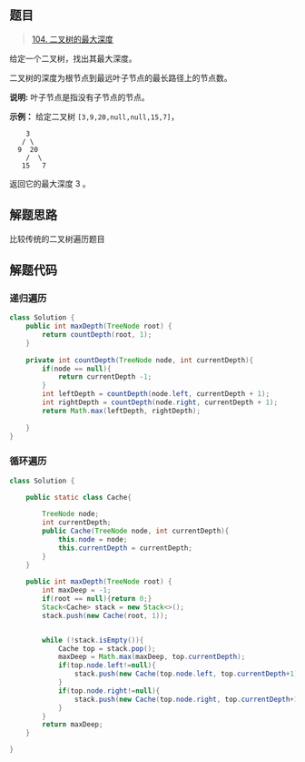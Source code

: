## 题目

> [104. 二叉树的最大深度](https://leetcode-cn.com/problems/maximum-depth-of-binary-tree/)

给定一个二叉树，找出其最大深度。

二叉树的深度为根节点到最远叶子节点的最长路径上的节点数。

**说明:** 叶子节点是指没有子节点的节点。

**示例：**
给定二叉树 `[3,9,20,null,null,15,7]`，

```text
    3
   / \
  9  20
    /  \
   15   7
```

返回它的最大深度 3 。
## 解题思路

比较传统的二叉树遍历题目

## 解题代码

### 递归遍历

```java
class Solution {
    public int maxDepth(TreeNode root) {
        return countDepth(root, 1);
    }
    
    private int countDepth(TreeNode node, int currentDepth){
        if(node == null){
            return currentDepth -1;
        }
        int leftDepth = countDepth(node.left, currentDepth + 1);
        int rightDepth = countDepth(node.right, currentDepth + 1);
        return Math.max(leftDepth, rightDepth);
        
    }
}
```

### 循环遍历

```java
class Solution {
    
    public static class Cache{

        TreeNode node;
        int currentDepth;
        public Cache(TreeNode node, int currentDepth){
            this.node = node;
            this.currentDepth = currentDepth;
        }
    }
    
    public int maxDepth(TreeNode root) {
        int maxDeep = -1;
        if(root == null){return 0;}
        Stack<Cache> stack = new Stack<>();
        stack.push(new Cache(root, 1));


        while (!stack.isEmpty()){
            Cache top = stack.pop();
            maxDeep = Math.max(maxDeep, top.currentDepth);
            if(top.node.left!=null){
                stack.push(new Cache(top.node.left, top.currentDepth+1));
            }
            if(top.node.right!=null){
                stack.push(new Cache(top.node.right, top.currentDepth+1));
            }
        }
        return maxDeep;
    }

}
```

